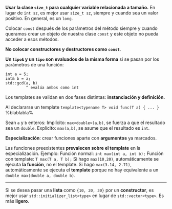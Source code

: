 **Usar la clase `size_t`  para cualquier variable relacionada a tamaño.** En lugar de `int sz`, es mejor usar `size_t sz`, siempre y cuando sea un valor positivo. En general, es un `long`.

Colocar `const` después de los parámetros del método siempre y cuando queramos crear un objeto de nuestra clase `const` y este objeto no pueda acceder a esos métodos.

**No colocar constructores y destructores como `const`**. 

**Un `tipo&` y un `tipo` son evaluados de la misma forma** si se pasan por los parámetros de una función:

```
int a = 5;
int& b = a;
std::gcd(a, b)
         ^ evalúa ambos como int
```

Los templates se validan en dos fases distintas: **instanciación y definición.**

Al declararse un template `template<typename T> void func(T a) { ... }` %blablabla%


Sean `a` y `b` enteros:
Implícito: `max<double>(a,b)`, se fuerza a que el resultado sea un `double`.
Explícito: `max(a,b)`, se asume que el resultado es `int`.

**Especialización**: crear funciones aparte con **argumentos** ya marcados.

Las funciones preexistentes **prevalecen sobre el template** en la especialización. Ejemplo:
Función normal: `int max(int a, int b);`
Función con template: `T max(T a, T b);`
Si hago `max(10,20)`, automáticamente se ejecuta **la función**, no el template.
Si hago `max(3.14, 2.71)`, automáticamente se ejecuta el **template** porque no hay equivalente a un `double max(double a, double b)`.

---

Si se desea pasar una **lista** como `{10, 20, 30}` por un **constructor**, es mejor usar `std::initializer_list<type>` en lugar de `std::vector<type>`. Es más **ligero**.